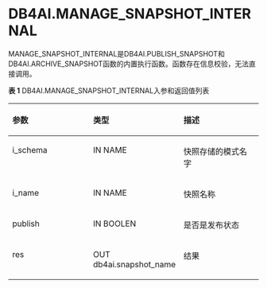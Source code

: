 # DB4AI.MANAGE\_SNAPSHOT\_INTERNAL

MANAGE\_SNAPSHOT\_INTERNAL是DB4AI.PUBLISH\_SNAPSHOT和DB4AI.ARCHIVE\_SNAPSHOT函数的内置执行函数。函数存在信息校验，无法直接调用。

**表 1**  DB4AI.MANAGE\_SNAPSHOT\_INTERNAL入参和返回值列表

<a name="table172076279395"></a>
<table><thead align="left"><tr id="row320752716393"><th class="cellrowborder" valign="top" width="33.33333333333333%" id="mcps1.2.4.1.1"><p id="p993823611357"><a name="p993823611357"></a><a name="p993823611357"></a>参数</p>
</th>
<th class="cellrowborder" valign="top" width="33.33333333333333%" id="mcps1.2.4.1.2"><p id="p14207172753914"><a name="p14207172753914"></a><a name="p14207172753914"></a>类型</p>
</th>
<th class="cellrowborder" valign="top" width="33.33333333333333%" id="mcps1.2.4.1.3"><p id="p820772712398"><a name="p820772712398"></a><a name="p820772712398"></a>描述</p>
</th>
</tr>
</thead>
<tbody><tr id="row12077277394"><td class="cellrowborder" valign="top" width="33.33333333333333%" headers="mcps1.2.4.1.1 "><p id="p17721917401"><a name="p17721917401"></a><a name="p17721917401"></a>i_schema</p>
</td>
<td class="cellrowborder" valign="top" width="33.33333333333333%" headers="mcps1.2.4.1.2 "><p id="p0208172733914"><a name="p0208172733914"></a><a name="p0208172733914"></a>IN NAME</p>
</td>
<td class="cellrowborder" valign="top" width="33.33333333333333%" headers="mcps1.2.4.1.3 "><p id="p42081327183911"><a name="p42081327183911"></a><a name="p42081327183911"></a>快照存储的模式名字</p>
</td>
</tr>
<tr id="row1020832718398"><td class="cellrowborder" valign="top" width="33.33333333333333%" headers="mcps1.2.4.1.1 "><p id="p92411847401"><a name="p92411847401"></a><a name="p92411847401"></a>i_name</p>
</td>
<td class="cellrowborder" valign="top" width="33.33333333333333%" headers="mcps1.2.4.1.2 "><p id="p1920822719390"><a name="p1920822719390"></a><a name="p1920822719390"></a>IN NAME</p>
</td>
<td class="cellrowborder" valign="top" width="33.33333333333333%" headers="mcps1.2.4.1.3 "><p id="p4208127173914"><a name="p4208127173914"></a><a name="p4208127173914"></a>快照名称</p>
</td>
</tr>
<tr id="row42081227123915"><td class="cellrowborder" valign="top" width="33.33333333333333%" headers="mcps1.2.4.1.1 "><p id="p1511910714011"><a name="p1511910714011"></a><a name="p1511910714011"></a>publish</p>
</td>
<td class="cellrowborder" valign="top" width="33.33333333333333%" headers="mcps1.2.4.1.2 "><p id="p5208132773920"><a name="p5208132773920"></a><a name="p5208132773920"></a>IN BOOLEN</p>
</td>
<td class="cellrowborder" valign="top" width="33.33333333333333%" headers="mcps1.2.4.1.3 "><p id="p62081027103914"><a name="p62081027103914"></a><a name="p62081027103914"></a>是否是发布状态</p>
</td>
</tr>
<tr id="row172081827173913"><td class="cellrowborder" valign="top" width="33.33333333333333%" headers="mcps1.2.4.1.1 "><p id="p1920822710392"><a name="p1920822710392"></a><a name="p1920822710392"></a>res</p>
</td>
<td class="cellrowborder" valign="top" width="33.33333333333333%" headers="mcps1.2.4.1.2 "><p id="p16208142715391"><a name="p16208142715391"></a><a name="p16208142715391"></a>OUT  db4ai.snapshot_name</p>
</td>
<td class="cellrowborder" valign="top" width="33.33333333333333%" headers="mcps1.2.4.1.3 "><p id="p15208192715391"><a name="p15208192715391"></a><a name="p15208192715391"></a>结果</p>
</td>
</tr>
</tbody>
</table>


